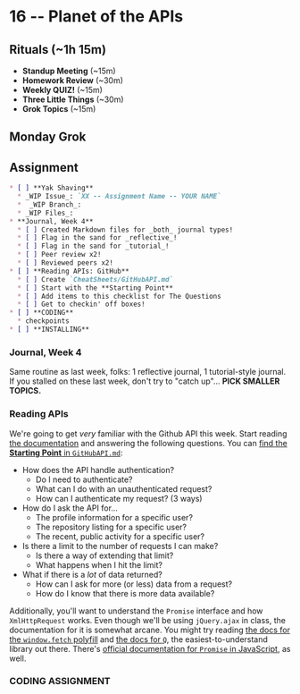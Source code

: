 # 16 -- Planet of the APIs

## Rituals (~1h 15m)

* **Standup Meeting** (~15m)
* **Homework Review** (~30m)
* **Weekly QUIZ!** (~15m)
* **Three Little Things** (~30m)
* **Grok Topics** (~15m)

## Monday Grok

## Assignment

```markdown
* [ ] **Yak Shaving**
  * _WIP Issue_: `XX -- Assignment Name -- YOUR NAME`
  *  _WIP Branch_:
  * _WIP Files_:
* **Journal, Week 4**
  * [ ] Created Markdown files for _both_ journal types!
  * [ ] Flag in the sand for _reflective_!
  * [ ] Flag in the sand for _tutorial_!
  * [ ] Peer review x2!
  * [ ] Reviewed peers x2!
* [ ] **Reading APIs: GitHub**
  * [ ] Create `CheatSheets/GitHubAPI.md`
  * [ ] Start with the **Starting Point**
  * [ ] Add items to this checklist for The Questions
  * [ ] Get to checkin' off boxes!
* [ ] **CODING**
  * checkpoints
* [ ] **INSTALLING**
```

### Journal, Week 4

Same routine as last week, folks: 1 reflective journal, 1 tutorial-style journal. If you stalled on these last week, don't try to "catch up"... **PICK SMALLER TOPICS.**

### Reading APIs

We're going to get _very_ familiar with the Github API this week. Start reading [the documentation](http://developer.github.com/v3) and answering the following questions. You can [find the **Starting Point** in `GitHubAPI.md`](GitHubAPI.md):

* How does the API handle authentication?
  * Do I need to authenticate?
  * What can I do with an unauthenticated request?
  * How can I authenticate my request? (3 ways)
* How do I ask the API for...
  * The profile information for a specific user?
  * The repository listing for a specific user?
  * The recent, public activity for a specific user?
* Is there a limit to the number of requests I can make?
  * Is there a way of extending that limit?
  * What happens when I hit the limit?
* What if there is a _lot_ of data returned?
  * How can I ask for more (or less) data from a request?
  * How do I know that there is more data available?

Additionally, you'll want to understand the `Promise` interface and how `XmlHttpRequest` works. Even though we'll be using `jQuery.ajax` in class, the documentation for it is somewhat arcane. You might try reading [the docs for the `window.fetch` polyfill](https://github.com/github/fetch) and [the docs for `Q`](https://github.com/kriskowal/q), the easiest-to-understand library out there. There's [official documentation for `Promise` in JavaScript](https://developer.mozilla.org/en-US/docs/Web/JavaScript/Reference/Global_Objects/Promise), as well.


### CODING ASSIGNMENT
